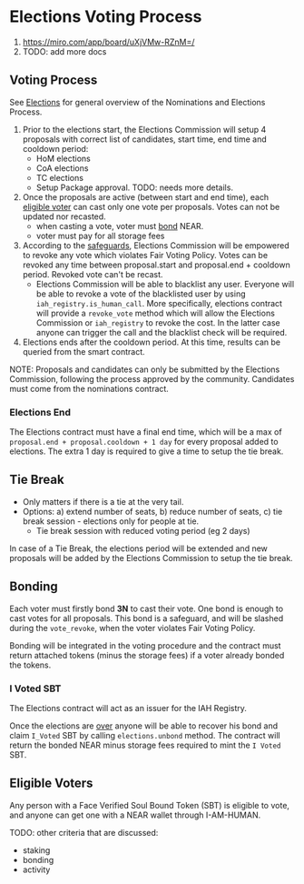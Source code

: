 # Elections Voting Process

1. https://miro.com/app/board/uXjVMw-RZnM=/
2. TODO: add more docs

## Voting Process

See [Elections](./README.md#Elections) for general overview of the Nominations and Elections Process.

1. Prior to the elections start, the Elections Commission will setup 4 proposals with correct list of candidates, start time, end time and cooldown period:
   - HoM elections
   - CoA elections
   - TC elections
   - Setup Package approval. TODO: needs more details.
1. Once the proposals are active (between start and end time), each [eligible voter](#eligible-voters) can cast only one vote per proposals. Votes can not be updated nor recasted.
   - when casting a vote, voter must [bond](#bonding) NEAR.
   - voter must pay for all storage fees
1. According to the [safeguards](./README.md#safeguards), Elections Commission will be empowered to revoke any vote which violates Fair Voting Policy. Votes can be revoked any time between proposal.start and proposal.end + cooldown period. Revoked vote can't be recast.
   - Elections Commission will be able to blacklist any user. Everyone will be able to revoke a vote of the blacklisted user by using `iah_registry.is_human_call`.
     More specifically, elections contract will provide a `revoke_vote` method which will allow the Elections Commission or `iah_registry` to revoke the cost. In the latter case anyone can trigger the call and the blacklist check will be required.
1. Elections ends after the cooldown period. At this time, results can be queried from the smart contract.

NOTE: Proposals and candidates can only be submitted by the Elections Commission, following the process approved by the community. Candidates must come from the nominations contract.

### Elections End

The Elections contract must have a final end time, which will be a max of `proposal.end + proposal.cooldown + 1 day` for every proposal added to elections. The extra 1 day is required to give a time to setup the tie break.

## Tie Break

- Only matters if there is a tie at the very tail.
- Options: a) extend number of seats, b) reduce number of seats, c) tie break session - elections only for people at tie.
  - Tie break session with reduced voting period (eg 2 days)

In case of a Tie Break, the elections period will be extended and new proposals will be added by the Elections Commission to setup the tie break.

## Bonding

Each voter must firstly bond **3N** to cast their vote. One bond is enough to cast votes for all proposals. This bond is a safeguard, and will be slashed during the `vote_revoke`, when the voter violates Fair Voting Policy.

Bonding will be integrated in the voting procedure and the contract must return attached tokens (minus the storage fees) if a voter already bonded the tokens.

### I Voted SBT

The Elections contract will act as an issuer for the IAH Registry.

Once the elections are [over](#elections-end) anyone will be able to recover his bond and claim `I_Voted` SBT by calling `elections.unbond` method. The contract will return the bonded NEAR minus storage fees required to mint the `I Voted` SBT.

## Eligible Voters

Any person with a Face Verified Soul Bound Token (SBT) is eligible to vote, and anyone can get one with a NEAR wallet through I-AM-HUMAN.

TODO: other criteria that are discussed:

- staking
- bonding
- activity
